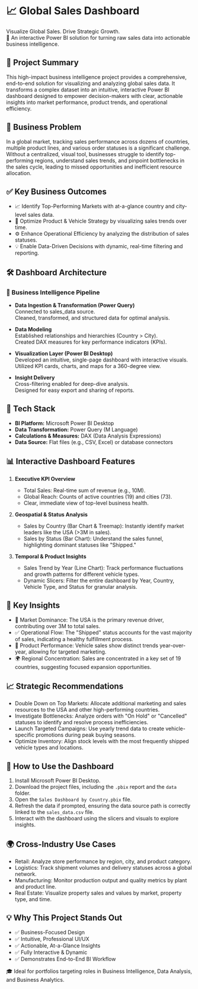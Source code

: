 # 📈 Global Sales Dashboard

Visualize Global Sales. Drive Strategic Growth.  
🚀 An interactive Power BI solution for turning raw sales data into actionable business intelligence.

## 🧩 Project Summary

This high-impact business intelligence project provides a comprehensive, end-to-end solution for visualizing and analyzing global sales data. It transforms a complex dataset into an intuitive, interactive Power BI dashboard designed to empower decision-makers with clear, actionable insights into market performance, product trends, and operational efficiency.

## 💼 Business Problem

In a global market, tracking sales performance across dozens of countries, multiple product lines, and various order statuses is a significant challenge. Without a centralized, visual tool, businesses struggle to identify top-performing regions, understand sales trends, and pinpoint bottlenecks in the sales cycle, leading to missed opportunities and inefficient resource allocation.

## ✅ Key Business Outcomes

- 📈 Identify Top-Performing Markets with at-a-glance country and city-level sales data.  
- 🚗 Optimize Product & Vehicle Strategy by visualizing sales trends over time.  
- ⚙️ Enhance Operational Efficiency by analyzing the distribution of sales statuses.  
- 💡 Enable Data-Driven Decisions with dynamic, real-time filtering and reporting.

## 🛠️ Dashboard Architecture

### 🔄 Business Intelligence Pipeline

- **Data Ingestion & Transformation (Power Query)**  
  Connected to sales_data source.  
  Cleaned, transformed, and structured data for optimal analysis.

- **Data Modeling**  
  Established relationships and hierarchies (Country > City).  
  Created DAX measures for key performance indicators (KPIs).

- **Visualization Layer (Power BI Desktop)**  
  Developed an intuitive, single-page dashboard with interactive visuals.  
  Utilized KPI cards, charts, and maps for a 360-degree view.

- **Insight Delivery**  
  Cross-filtering enabled for deep-dive analysis.  
  Designed for easy export and sharing of reports.

## 🧰 Tech Stack

- **BI Platform:** Microsoft Power BI Desktop  
- **Data Transformation:** Power Query (M Language)  
- **Calculations & Measures:** DAX (Data Analysis Expressions)  
- **Data Source:** Flat files (e.g., CSV, Excel) or database connectors

## 📊 Interactive Dashboard Features

1. **Executive KPI Overview**  
   - Total Sales: Real-time sum of revenue (e.g., 10M).  
   - Global Reach: Counts of active countries (19) and cities (73).  
   - Clear, immediate view of top-level business health.

2. **Geospatial & Status Analysis**  
   - Sales by Country (Bar Chart & Treemap): Instantly identify market leaders like the USA (>3M in sales).  
   - Sales by Status (Bar Chart): Understand the sales funnel, highlighting dominant statuses like "Shipped."

3. **Temporal & Product Insights**  
   - Sales Trend by Year (Line Chart): Track performance fluctuations and growth patterns for different vehicle types.  
   - Dynamic Slicers: Filter the entire dashboard by Year, Country, Vehicle Type, and Status for granular analysis.

## 📌 Key Insights

- 🧾 Market Dominance: The USA is the primary revenue driver, contributing over 3M to total sales.  
- ✅ Operational Flow: The "Shipped" status accounts for the vast majority of sales, indicating a healthy fulfillment process.  
- 🚗 Product Performance: Vehicle sales show distinct trends year-over-year, allowing for targeted marketing.  
- 🌍 Regional Concentration: Sales are concentrated in a key set of 19 countries, suggesting focused expansion opportunities.

## 📈 Strategic Recommendations

- Double Down on Top Markets: Allocate additional marketing and sales resources to the USA and other high-performing countries.  
- Investigate Bottlenecks: Analyze orders with "On Hold" or "Cancelled" statuses to identify and resolve process inefficiencies.  
- Launch Targeted Campaigns: Use yearly trend data to create vehicle-specific promotions during peak buying seasons.  
- Optimize Inventory: Align stock levels with the most frequently shipped vehicle types and locations.




## 🚀 How to Use the Dashboard

1. Install Microsoft Power BI Desktop.  
2. Download the project files, including the `.pbix` report and the `data` folder.  
3. Open the `Sales Dashboard by Country.pbix` file.  
4. Refresh the data if prompted, ensuring the data source path is correctly linked to the `sales_data.csv` file.  
5. Interact with the dashboard using the slicers and visuals to explore insights.

## 🌍 Cross-Industry Use Cases

- Retail: Analyze store performance by region, city, and product category.  
- Logistics: Track shipment volumes and delivery statuses across a global network.  
- Manufacturing: Monitor production output and quality metrics by plant and product line.  
- Real Estate: Visualize property sales and values by market, property type, and time.

## 💡 Why This Project Stands Out

- ✅ Business-Focused Design  
- ✅ Intuitive, Professional UI/UX  
- ✅ Actionable, At-a-Glance Insights  
- ✅ Fully Interactive & Dynamic  
- ✅ Demonstrates End-to-End BI Workflow

🎓 Ideal for portfolios targeting roles in Business Intelligence, Data Analysis, and Business Analytics.
